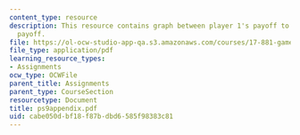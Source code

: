 ```yaml
---
content_type: resource
description: This resource contains graph between player 1's payoff to player 2's
  payoff.
file: https://ol-ocw-studio-app-qa.s3.amazonaws.com/courses/17-881-game-theory-and-political-theory-fall-2004/cabe050dbf18f87bdbd6585f98383c81_ps9appendix.pdf
file_type: application/pdf
learning_resource_types:
- Assignments
ocw_type: OCWFile
parent_title: Assignments
parent_type: CourseSection
resourcetype: Document
title: ps9appendix.pdf
uid: cabe050d-bf18-f87b-dbd6-585f98383c81
---
```

